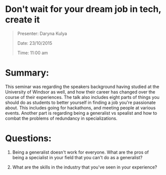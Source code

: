 Don't wait for your dream job in tech, create it
================================================

> Presenter: Daryna Kulya
>
> Date: 23/10/2015
>
> Time: 11:00 am

# Summary:
This seminar was regarding the speakers background having studied at the University of Windsor as well, and how their career has changed over the course of their experiences. The talk also includes eight parts of things you should do as students to better yourself in finding a job you're passionate about. This includes going for hackathons, and meeting people at various events.
Another part is regarding being a generalist vs spealist and how to combat the problems of redundancy in specializations.

# Questions:

 1. Being a generalist doesn't work for everyone. What are the pros of being a specialist in your field that you can't do as a generalist?

 2. What are the skills in the industry that you've seen in your experience?
